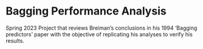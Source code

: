 # Bagging Performance Analysis

Spring 2023 Project that reviews Breiman’s conclusions in his 1994 ’Bagging predictors’ paper with the objective of replicating his analyses to verify his results.
